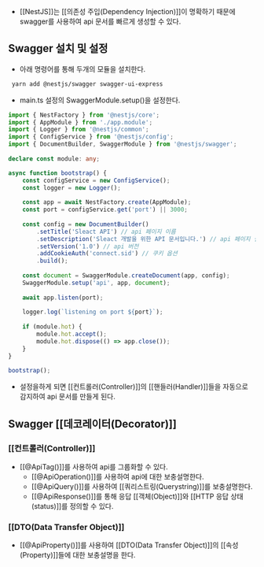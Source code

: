  - [[NestJS]]는 [[의존성 주입(Dependency Injection)]]이 명확하기 때문에 swagger를 사용하여 api 문서를 빠르게 생성할 수 있다.

## Swagger 설치 및 설정

- 아래 명령어를 통해 두개의 모듈을 설치한다.

```bash
 yarn add @nestjs/swagger swagger-ui-express
```

- main.ts 설정의 SwaggerModule.setup()을 설정한다.

```ts
import { NestFactory } from '@nestjs/core';  
import { AppModule } from './app.module';  
import { Logger } from '@nestjs/common';  
import { ConfigService } from '@nestjs/config';  
import { DocumentBuilder, SwaggerModule } from '@nestjs/swagger';  
  
declare const module: any;  

async function bootstrap() {  
    const configService = new ConfigService();  
    const logger = new Logger();  
	  
    const app = await NestFactory.create(AppModule);  
    const port = configService.get('port') || 3000;  
	  
    const config = new DocumentBuilder()  
        .setTitle('Sleact API') // api 페이지 이름
        .setDescription('Sleact 개발을 위한 API 문서입니다.') // api 페이지 설명
        .setVersion('1.0') // api 버전
        .addCookieAuth('connect.sid') // 쿠키 옵션
        .build();
		  
    const document = SwaggerModule.createDocument(app, config);  
    SwaggerModule.setup('api', app, document);  
	  
    await app.listen(port);  
	  
    logger.log(`listening on port ${port}`);  
	
    if (module.hot) {  
        module.hot.accept();  
        module.hot.dispose(() => app.close());  
    }  
}  
  
bootstrap();
```

- 설정을하게 되면 [[컨트롤러(Controller)]]의 [[핸들러(Handler)]]들을 자동으로 감지하여 api 문서를 만들게 된다.


## Swagger [[데코레이터(Decorator)]]

### [[컨트롤러(Controller)]]

- [[@ApiTag()]]를 사용하여 api를 그룹화할 수 있다.
  - [[@ApiOperation()]]를 사용하여 api에 대한 보충설명한다.
  - [[@ApiQuery()]]를 사용하여 [[쿼리스트링(Querystring)]]를 보충설명한다.  
  - [[@ApiResponse()]]를 통해 응답 [[객체(Object)]]와 [[HTTP 응답 상태(status)]]를 정의할 수 있다.
### [[DTO(Data Transfer Object)]]

- [[@ApiProperty()]]를 사용하여 [[DTO(Data Transfer Object)]]의 [[속성(Property)]]들에 대한 보충설명을 한다.
